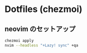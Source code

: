 # Dotfiles (chezmoi)

## neovim のセットアップ
```bash
chezmoi apply
nvim --headless "+Lazy! sync" +qa
```
